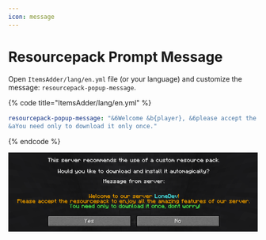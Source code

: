 ```yaml
---
icon: message
---
```


# Resourcepack Prompt Message

Open `ItemsAdder/lang/en.yml` file (or your language) and customize the message: `resourcepack-popup-message`.

{% code title="ItemsAdder/lang/en.yml" %}
```yaml
resourcepack-popup-message: "&6Welcome &b{player}, &6please accept the resourcepack to enjoy all the amazing features of our server.\n
&aYou need only to download it only once."
```
{% endcode %}

![](<../.gitbook/assets/immagine (55).png>)
